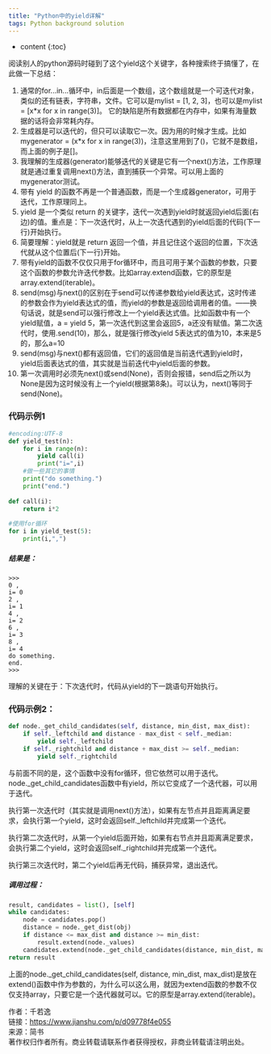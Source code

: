 ```yaml
---
title: "Python中的yield详解"
tags: Python background solution
---
```






* content
{:toc}



阅读别人的python源码时碰到了这个yield这个关键字，各种搜索终于搞懂了，在此做一下总结：

1. 通常的for...in...循环中，in后面是一个数组，这个数组就是一个可迭代对象，类似的还有链表，字符串，文件。它可以是mylist = [1, 2, 3]，也可以是mylist = [x*x for x in range(3)]。
它的缺陷是所有数据都在内存中，如果有海量数据的话将会非常耗内存。
2. 生成器是可以迭代的，但只可以读取它一次。因为用的时候才生成。比如 mygenerator = (x*x for x in range(3))，注意这里用到了()，它就不是数组，而上面的例子是[]。
3. 我理解的生成器(generator)能够迭代的关键是它有一个next()方法，工作原理就是通过重复调用next()方法，直到捕获一个异常。可以用上面的mygenerator测试。
4. 带有 yield 的函数不再是一个普通函数，而是一个生成器generator，可用于迭代，工作原理同上。
5. yield 是一个类似 return 的关键字，迭代一次遇到yield时就返回yield后面(右边)的值。重点是：下一次迭代时，从上一次迭代遇到的yield后面的代码(下一行)开始执行。
6. 简要理解：yield就是 return 返回一个值，并且记住这个返回的位置，下次迭代就从这个位置后(下一行)开始。
7. 带有yield的函数不仅仅只用于for循环中，而且可用于某个函数的参数，只要这个函数的参数允许迭代参数。比如array.extend函数，它的原型是array.extend(iterable)。
8. send(msg)与next()的区别在于send可以传递参数给yield表达式，这时传递的参数会作为yield表达式的值，而yield的参数是返回给调用者的值。——换句话说，就是send可以强行修改上一个yield表达式值。比如函数中有一个yield赋值，a = yield 5，第一次迭代到这里会返回5，a还没有赋值。第二次迭代时，使用.send(10)，那么，就是强行修改yield 5表达式的值为10，本来是5的，那么a=10
9. send(msg)与next()都有返回值，它们的返回值是当前迭代遇到yield时，yield后面表达式的值，其实就是当前迭代中yield后面的参数。
10. 第一次调用时必须先next()或send(None)，否则会报错，send后之所以为None是因为这时候没有上一个yield(根据第8条)。可以认为，next()等同于send(None)。
### 代码示例1

```python
#encoding:UTF-8  
def yield_test(n):  
    for i in range(n):  
        yield call(i)  
        print("i=",i)  
    #做一些其它的事情      
    print("do something.")      
    print("end.")  
  
def call(i):  
    return i*2  
  
#使用for循环  
for i in yield_test(5):  
    print(i,",")  
```

##### 结果是：

```shell
>>>   
0 ,  
i= 0  
2 ,  
i= 1  
4 ,  
i= 2  
6 ,  
i= 3  
8 ,  
i= 4  
do something.  
end.  
>>> 
```

理解的关键在于：下次迭代时，代码从yield的下一跳语句开始执行。

### 代码示例2：
```python
def node._get_child_candidates(self, distance, min_dist, max_dist):
    if self._leftchild and distance - max_dist < self._median:
        yield self._leftchild
    if self._rightchild and distance + max_dist >= self._median:
        yield self._rightchild
```
与前面不同的是，这个函数中没有for循环，但它依然可以用于迭代。
node._get_child_candidates函数中有yield，所以它变成了一个迭代器，可以用于迭代。

执行第一次迭代时（其实就是调用next()方法），如果有左节点并且距离满足要求，会执行第一个yield，这时会返回self._leftchild并完成第一个迭代。

执行第二次迭代时，从第一个yield后面开始，如果有右节点并且距离满足要求，会执行第二个yield，这时会返回self._rightchild并完成第一个迭代。

执行第三次迭代时，第二个yield后再无代码，捕获异常，退出迭代。

##### 调用过程：
```python
result, candidates = list(), [self]
while candidates:
    node = candidates.pop()
    distance = node._get_dist(obj)
    if distance <= max_dist and distance >= min_dist:
        result.extend(node._values)
    candidates.extend(node._get_child_candidates(distance, min_dist, max_dist))
return result
```
上面的node._get_child_candidates(self, distance, min_dist, max_dist)是放在extend()函数中作为参数的，为什么可以这么用，就因为extend函数的参数不仅仅支持array，只要它是一个迭代器就可以。它的原型是array.extend(iterable)。



作者：千若逸  
链接：https://www.jianshu.com/p/d09778f4e055  
来源：简书  
著作权归作者所有。商业转载请联系作者获得授权，非商业转载请注明出处。  